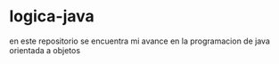 # logica-java
en este repositorio se encuentra mi avance en la programacion de java orientada a objetos 
